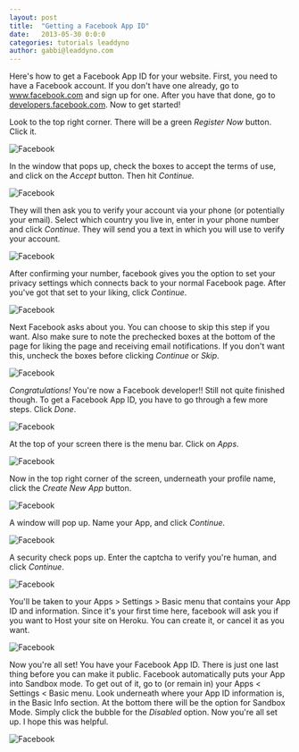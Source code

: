 ```yaml
---
layout: post
title:  "Getting a Facebook App ID"
date:   2013-05-30 0:0:0
categories: tutorials leaddyno 
author: gabbi@leaddyno.com
---
```


Here's how to get a Facebook App ID for your website.  First, you need to have a Facebook account. If you
don't have one already, go to <a href="http://www.facebook.com/">www.facebook.com</a> and sign up for one.
After you have that done, go to <a href="http://developers.facebook.com/">developers.facebook.com</a>.
Now to get started!

Look to the top right corner. There will be a green *Register Now* button. Click it.

![Facebook](/img/fbapp3.png)

In the window that pops up, check the boxes to accept the terms of use, and click on the *Accept* button. Then hit
*Continue.*

![Facebook](/img/fbapp4.png)

They will then ask you to verify your account via your phone (or potentially your email). Select which country you live
in, enter in your phone number and click *Continue*. They will send you a text in which you will use to verify your
account.

![Facebook](/img/fbapp5.png)

After confirming your number, facebook gives you the option to set your privacy settings which connects back to your
normal Facebook page. After you've got that set to your liking, click *Continue*.

![Facebook](/img/fbapp6.png)

Next Facebook asks about you. You can choose to skip this step if you want. Also make sure to note the prechecked boxes
at the bottom of the page for liking the page and receiving email notifications. If you don't want this, uncheck 
the boxes before clicking *Continue* or *Skip*.

![Facebook](/img/fbapp8.png)

*Congratulations!* You're now a Facebook developer!! Still not quite finished though. To get a Facebook App ID,
you have to go through a few more steps. Click *Done*.

![Facebook](/img/fbapp9.png)

At the top of your screen there is the menu bar. Click on *Apps*.

![Facebook](/img/fbapp10.png)

Now in the top right corner of the screen, underneath your profile name, click the *Create New App* button.

![Facebook](/img/fbapp11.png)

A window will pop up. Name your App, and click *Continue*.

![Facebook](/img/fbapp13.png)

A security check pops up. Enter the captcha to verify you're human, and click *Continue*.

![Facebook](/img/fbapp14.png)

You'll be taken to your Apps > Settings > Basic menu that contains your App ID and information. Since
it's your first time here, facebook will ask you if you want to Host your site on Heroku. You can create it, or
cancel it as you want.

![Facebook](/img/fbapp15.png)

Now you're all set! You have your Facebook App ID. There is just one last thing before you can make it public.
Facebook automatically puts your App into Sandbox mode. To get out of it, go to (or remain in) your Apps &lt;
Settings &lt; Basic menu. Look underneath where your App ID information is, in the Basic Info section. At the bottom
there will be the option for Sandbox Mode. Simply click the bubble for the *Disabled* option. Now you're all set
up. I hope this was helpful.

![Facebook](/img/fbapp16.png)
